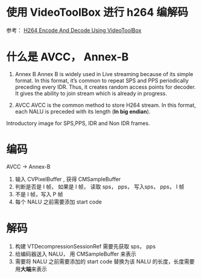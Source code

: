 
# 使用 VideoToolBox 进行 h264 编解码

参考： [H264 Encode And Decode Using VideoToolBox](https://mobisoftinfotech.com/resources/mguide/h264-encode-decode-using-videotoolbox/)


# 什么是 AVCC， Annex-B

1. Annex B
Annex B is widely used in Live streaming because of its simple format. In this format, it’s common to repeat SPS and PPS periodically preceding every IDR. Thus, it creates random access points for decoder. It gives the ability to join stream which is already in progress.

2. AVCC
AVCC is the common method to store H264 stream. In this format, each NALU is preceded with its length (**In big endian**).

Introductory image for SPS,PPS, IDR and Non IDR frames.

# 编码

AVCC -> Annex-B

1. 输入 CVPixelBuffer , 获得 CMSampleBuffer
2. 判断是否是 I 帧， 如果是 I 帧， 读取 sps， pps， 写入sps， pps， I 帧
3. 不是 I 帧，写入 P 帧
4. 每个 NALU 之前需要添加 start code

# 解码

1. 构建 VTDecompressionSessionRef 需要先获取 sps， pps
2. 给编码器送入 NALU， 用 CMSampleBuffer 来表示
3. 需要将 NALU 之前需要添加的 start code 替换为该 NALU 的长度，长度需要用**大端**来表示


